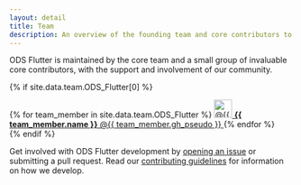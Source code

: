 ```yaml
---
layout: detail
title: Team
description: An overview of the founding team and core contributors to ODS Flutter.
---
```


ODS Flutter is maintained by the core team and a small group of invaluable core contributors, with the support and involvement of our community.

{% if site.data.team.ODS_Flutter[0] %}
<div class="list-group mb-3">
  {% for team_member in site.data.team.ODS_Flutter %}
    <a class="list-group-item list-group-item-action d-flex align-items-center" href="https://github.com/{{ team_member.gh_pseudo }}">
      <img src="https://github.com/{{ team_member.gh_pseudo }}.png" alt="@{{ team_member.gh_pseudo }}" width="32" height="32" class="me-2" loading="lazy">
      <span class="fw-normal">
        <strong>{{ team_member.name }}</strong> @{{ team_member.gh_pseudo }}
      </span>
    </a>
  {% endfor %}
</div>
{% endif %}

Get involved with ODS Flutter development by [opening an issue](https://github.com/Orange-OpenSource/ods-flutter/issues/new/choose) or submitting a pull request. Read our [contributing guidelines](https://github.com/Orange-OpenSource/ods-flutter/blob/main/CONTRIBUTING.md) for information on how we develop.

